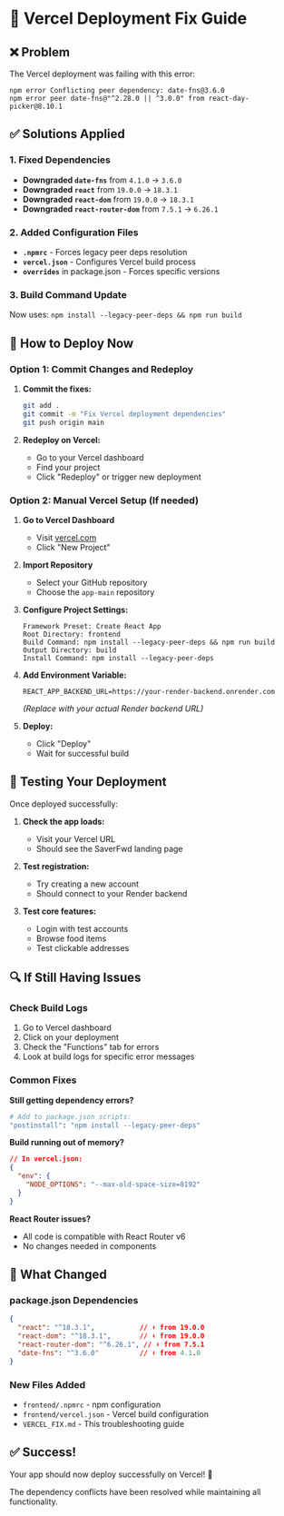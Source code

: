 # 🔧 Vercel Deployment Fix Guide

## ❌ Problem
The Vercel deployment was failing with this error:
```
npm error Conflicting peer dependency: date-fns@3.6.0
npm error peer date-fns@"^2.28.0 || ^3.0.0" from react-day-picker@8.10.1
```

## ✅ Solutions Applied

### 1. Fixed Dependencies
- **Downgraded `date-fns`** from `4.1.0` → `3.6.0`
- **Downgraded `react`** from `19.0.0` → `18.3.1`
- **Downgraded `react-dom`** from `19.0.0` → `18.3.1`
- **Downgraded `react-router-dom`** from `7.5.1` → `6.26.1`

### 2. Added Configuration Files
- **`.npmrc`** - Forces legacy peer deps resolution
- **`vercel.json`** - Configures Vercel build process
- **`overrides`** in package.json - Forces specific versions

### 3. Build Command Update
Now uses: `npm install --legacy-peer-deps && npm run build`

## 🚀 How to Deploy Now

### Option 1: Commit Changes and Redeploy

1. **Commit the fixes:**
   ```bash
   git add .
   git commit -m "Fix Vercel deployment dependencies"
   git push origin main
   ```

2. **Redeploy on Vercel:**
   - Go to your Vercel dashboard
   - Find your project
   - Click "Redeploy" or trigger new deployment

### Option 2: Manual Vercel Setup (If needed)

1. **Go to Vercel Dashboard**
   - Visit [vercel.com](https://vercel.com)
   - Click "New Project"

2. **Import Repository**
   - Select your GitHub repository
   - Choose the `app-main` repository

3. **Configure Project Settings:**
   ```
   Framework Preset: Create React App
   Root Directory: frontend
   Build Command: npm install --legacy-peer-deps && npm run build
   Output Directory: build
   Install Command: npm install --legacy-peer-deps
   ```

4. **Add Environment Variable:**
   ```
   REACT_APP_BACKEND_URL=https://your-render-backend.onrender.com
   ```
   *(Replace with your actual Render backend URL)*

5. **Deploy:**
   - Click "Deploy"
   - Wait for successful build

## 🧪 Testing Your Deployment

Once deployed successfully:

1. **Check the app loads:**
   - Visit your Vercel URL
   - Should see the SaverFwd landing page

2. **Test registration:**
   - Try creating a new account
   - Should connect to your Render backend

3. **Test core features:**
   - Login with test accounts
   - Browse food items
   - Test clickable addresses

## 🔍 If Still Having Issues

### Check Build Logs
1. Go to Vercel dashboard
2. Click on your deployment
3. Check the "Functions" tab for errors
4. Look at build logs for specific error messages

### Common Fixes

**Still getting dependency errors?**
```bash
# Add to package.json scripts:
"postinstall": "npm install --legacy-peer-deps"
```

**Build running out of memory?**
```json
// In vercel.json:
{
  "env": {
    "NODE_OPTIONS": "--max-old-space-size=8192"
  }
}
```

**React Router issues?**
- All code is compatible with React Router v6
- No changes needed in components

## 📝 What Changed

### package.json Dependencies
```json
{
  "react": "^18.3.1",           // ⬇️ from 19.0.0  
  "react-dom": "^18.3.1",       // ⬇️ from 19.0.0
  "react-router-dom": "^6.26.1", // ⬇️ from 7.5.1
  "date-fns": "^3.6.0"          // ⬇️ from 4.1.0
}
```

### New Files Added
- `frontend/.npmrc` - npm configuration
- `frontend/vercel.json` - Vercel build configuration  
- `VERCEL_FIX.md` - This troubleshooting guide

## ✅ Success!

Your app should now deploy successfully on Vercel! 🎉

The dependency conflicts have been resolved while maintaining all functionality.
